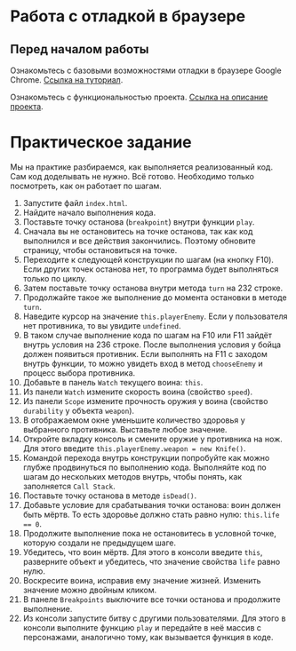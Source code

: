 # Работа с отладкой в браузере 

## Перед началом работы
Ознакомьтесь с базовыми возможностями отладки в браузере Google Chrome.
[Ссылка на туториал](DebuggerTutorial.md).

Ознакомьтесь с функциональностью проекта.
[Ссылка на описание проекта](ProjectDescription.md).

# Практическое задание
Мы на практике разбираемся, как выполняется реализованный код. Сам код доделывать не нужно. Всё готово. Необходимо только посмотреть, как он работает по шагам.

1. Запустите файл `index.html`.
2. Найдите начало выполнения кода.
3. Поставьте точку останова (`breakpoint`) внутри функции `play`.
4. Сначала вы не остановитесь на точке останова, так как код выполнился и все действия закончились. Поэтому обновите страницу, чтобы остановиться на точке.
5. Переходите к следующей конструкции по шагам (на кнопку F10). Если других точек останова нет, то программа будет выполняться только по циклу.
6. Затем поставьте точку останова внутри метода `turn` на 232 строке.
7. Продолжайте такое же выполнение до момента остановки в методе `turn`.
8. Наведите курсор на значение `this.playerEnemy`. Если у пользователя нет противника, то вы увидите `undefined`.
9. В таком случае выполнение кода по шагам на F10 или F11 зайдёт внутрь условия на 236 строке. После выполнения условия у бойца должен появиться противник. Если выполнять на F11 с заходом внутрь функции, то можно увидеть вход в метод `chooseEnemy` и процесс выбора противника.
10. Добавьте в панель `Watch` текущего воина: `this`.
11. Из панели `Watch` измените скорость воина (свойство `speed`).
12. Из панели `Scope` измените прочность оружия у воина (свойство `durability` у объекта `weapon`).
13. В отображаемом окне уменьшите количество здоровья у выбранного противника. Выставьте любое значение.
14. Откройте вкладку консоль и смените оружие у противника на нож. Для этого введите `this.playerEnemy.weapon = new Knife()`.
15. Командой перехода внутрь конструкции попробуйте как можно глубже продвинуться по выполнению кода. Выполняйте код по шагам до нескольких методов внутрь, чтобы понять, как заполняется `Call Stack`.
16. Поставьте точку останова в методе `isDead()`.
17. Добавьте условие для срабатывания точки останова: воин должен быть мёртв. То есть здоровье должно стать равно нулю: `this.life == 0`.
18. Продолжите выполнение пока не остановитесь в условной точке, которую создали не предыдущем шаге.
19. Убедитесь, что воин мёртв. Для этого в консоли введите `this`, разверните объект и убедитесь, что значение свойства `life` равно нулю.
20. Воскресите воина, исправив ему значение жизней. Изменить значение можно двойным кликом.
21. В панеле `Breakpoints` выключите все точки останова и продолжите выполнение.
22. Из консоли запустите битву с другими пользователями. Для этого в консоли выполните функцию `play` и передайте в неё массив с персонажами, аналогично тому, как вызывается функция в коде.
